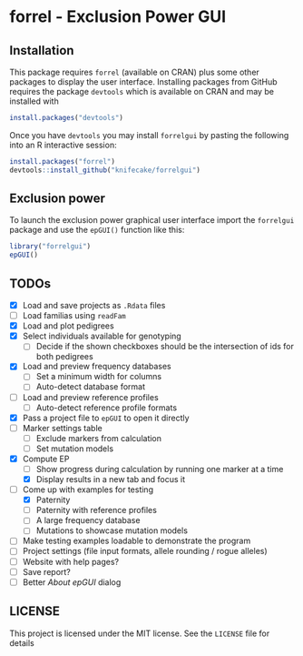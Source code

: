 
# forrel - Exclusion Power GUI

## Installation

This package requires `forrel` (available on CRAN) plus some other
packages to display the user interface. Installing packages from GitHub
requires the package `devtools` which is available on CRAN and may be
installed with

``` r
install.packages("devtools")
```

Once you have `devtools` you may install `forrelgui` by pasting the
following into an R interactive session:

``` r
install.packages("forrel")
devtools::install_github("knifecake/forrelgui")
```

## Exclusion power

To launch the exclusion power graphical user interface import the
`forrelgui` package and use the `epGUI()` function like this:

``` r
library("forrelgui")
epGUI()
```

## TODOs

  - [x] Load and save projects as `.Rdata` files
  - [ ] Load familias using `readFam`
  - [x] Load and plot pedigrees
  - [x] Select individuals available for genotyping
      - [ ] Decide if the shown checkboxes should be the intersection of
        ids for both pedigrees
  - [x] Load and preview frequency databases
      - [ ] Set a minimum width for columns
      - [ ] Auto-detect database format
  - [ ] Load and preview reference profiles
      - [ ] Auto-detect reference profile formats
  - [x] Pass a project file to `epGUI` to open it directly
  - [ ] Marker settings table
      - [ ] Exclude markers from calculation
      - [ ] Set mutation models
  - [x] Compute EP
      - [ ] Show progress during calculation by running one marker at a
        time
      - [x] Display results in a new tab and focus it
  - [ ] Come up with examples for testing
      - [x] Paternity
      - [ ] Paternity with reference profiles
      - [ ] A large frequency database
      - [ ] Mutations to showcase mutation models
  - [ ] Make testing examples loadable to demonstrate the program
  - [ ] Project settings (file input formats, allele rounding / rogue
    alleles)
  - [ ] Website with help pages?
  - [ ] Save report?
  - [ ] Better *About epGUI* dialog

## LICENSE

This project is licensed under the MIT license. See the `LICENSE` file
for details
